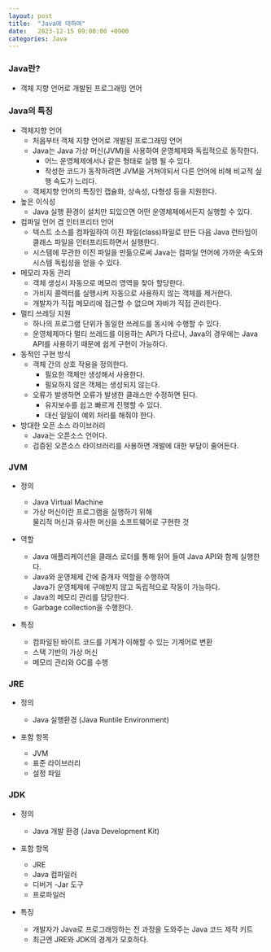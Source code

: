 ```yaml
---
layout: post
title:  "Java에 대하여"
date:   2023-12-15 09:00:00 +0900
categories: Java
---
```


### Java란?

- 객체 지향 언어로 개발된 프로그래밍 언어

### Java의 특징

- 객체지향 언어
    - 처음부터 객체 지향 언어로 개발된 프로그래밍 언어
    - Java는 Java 가상 머신(JVM)을 사용하여 운영체제와 독립적으로 동작한다.
        - 어느 운영체제에서나 같은 형태로 실행 될 수 있다.  
        - 작성한 코드가 동작하려면 JVM을 거쳐야되서 다른 언어에 비해 비교적 실행 속도가 느리다.
    - 객체지향 언어의 특징인 캡슐화, 상속성, 다형성 등을 지원한다.
- 높은 이식성
    - Java 실행 환경이 설치만 되있으면 어떤 운영체제에서든지 실행할 수 있다.
- 컴파일 언어 겸 인터프리터 언어
    - 텍스트 소스를 컴파일하여 이진 파일(class)파일로 만든 다음 Java 런타임이 클래스 파일을 인터프리트하면서 실행한다.
    - 시스템에 무관한 이진 파일을 만듦으로써 Java는 컴파일 언어에 가까운 속도와 시스템 독립성을 얻을 수 있다.
- 메모리 자동 관리
    - 객체 생성시 자동으로 메모리 영역을 찾아 할당한다.
    - 가비지 콜렉터를 실행시켜 자동으로 사용하지 않는 객체를 제거한다.
    - 개발자가 직접 메모리에 접근할 수 없으며 자바가 직접 관리한다.
- 멀티 쓰레딩 지원
    - 하나의 프로그램 단위가 동일한 쓰레드를 동시에 수행할 수 있다.
    - 운영체제마다 멀티 쓰레드를 이용하는 API가 다르나, Java의 경우에는 Java API를 사용하기 때문에 쉽게 구현이 가능하다.
- 동적인 구현 방식
    - 객체 간의 상호 작용을 정의한다.
        - 필요한 객체만 생성해서 사용한다.
        - 필요하지 않은 객체는 생성되지 않는다.
    - 오류가 발생하면 오류가 발생한 클래스만 수정하면 된다.
        - 유지보수를 쉽고 빠르게 진행할 수 있다.
        - 대신 일일이 예외 처리를 해줘야 한다.
- 방대한 오픈 소스 라이브러리
    - Java는 오픈소스 언어다.
    - 검증된 오픈소스 라이브러리를 사용하면 개발에 대한 부담이 줄어든다.

### JVM

- 정의
    - Java Virtual Machine
    - 가상 머신이란 프로그램을 실행하기 위해  
    물리적 머신과 유사한 머신을 소프트웨어로 구현한 것

- 역할
    - Java 애플리케이션을 클래스 로더를 통해 읽어 들여 Java API와 함께 실행한다.
    - Java와 운영체제 간에 중개자 역할을 수행하여  
    Java가 운영체제에 구애받지 않고 독립적으로 작동이 가능하다.
    - Java의 메모리 관리를 담당한다.
    - Garbage collection을 수행한다.

- 특징
    - 컴파일된 바이트 코드를 기계가 이해할 수 있는 기계어로 변환
    - 스택 기반의 가상 머신
    - 메모리 관리와 GC를 수행

### JRE

- 정의
    - Java 실행환경 (Java Runtile Environment)

- 포함 항목
    - JVM
    - 표준 라이브러리
    - 설정 파일

### JDK

- 정의
    - Java 개발 환경 (Java Development Kit)

- 포함 항목
    - JRE
    - Java 컴파일러
    - 디버거
    -Jar 도구
    - 프로파일러

- 특징
    - 개발자가 Java로 프로그래밍하는 전 과정을 도와주는 Java 코드 제작 키트
    - 최근엔 JRE와 JDK의 경계가 모호하다.